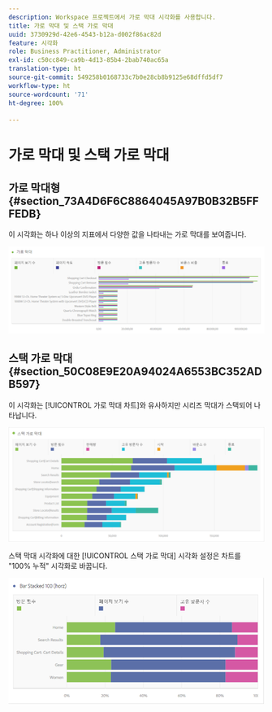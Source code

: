 ```yaml
---
description: Workspace 프로젝트에서 가로 막대 시각화를 사용합니다.
title: 가로 막대 및 스택 가로 막대
uuid: 3730929d-42e6-4543-b12a-d002f86ac82d
feature: 시각화
role: Business Practitioner, Administrator
exl-id: c50cc849-ca9b-4d13-85b4-2bab740ac65a
translation-type: ht
source-git-commit: 549258b0168733c7b0e28cb8b9125e68dffd5df7
workflow-type: ht
source-wordcount: '71'
ht-degree: 100%

---
```


# 가로 막대 및 스택 가로 막대

## 가로 막대형 {#section_73A4D6F6C8864045A97B0B32B5FFFEDB}

이 시각화는 하나 이상의 지표에서 다양한 값을 나타내는 가로 막대를 보여줍니다.

![](assets/horizontal_bar.png)

## 스택 가로 막대 {#section_50C08E9E20A94024A6553BC352ADB597}

이 시각화는 [!UICONTROL 가로 막대 차트]와 유사하지만 시리즈 막대가 스택되어 나타납니다.

![](assets/horizontal-bar-stacked.png)

스택 막대 시각화에 대한 [!UICONTROL 스택 가로 막대] 시각화 설정은 차트를 &quot;100% 누적&quot; 시각화로 바꿉니다.

![](assets/horizstacked100.png)
